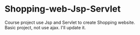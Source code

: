 # Shopping-web-Jsp-Servlet
Course project use Jsp and Servlet to create Shopping website. <br/>
Basic project, not use ajax. I'll update it.
